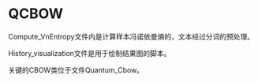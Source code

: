 # QCBOW

Compute_VnEntropy文件内是计算样本冯诺依曼熵的，文本经过分词的预处理。


History_visualization文件是用于绘制结果图的脚本。



关键的CBOW类位于文件Quantum_Cbow。
